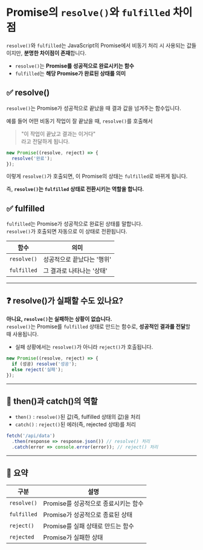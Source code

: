 # Promise의 `resolve()`와 `fulfilled` 차이점

`resolve()`와 `fulfilled`는 JavaScript의 Promise에서 비동기 처리 시 사용되는 값들이지만, **분명한 차이점이 존재**합니다.

- `resolve()`는 **Promise를 성공적으로 완료시키는 함수**
- `fulfilled`는 **해당 Promise가 완료된 상태를 의미**

## ✅ resolve()

`resolve()`는 Promise가 성공적으로 끝났을 때 결과 값을 넘겨주는 함수입니다.

예를 들어 어떤 비동기 작업이 잘 끝났을 때, `resolve()`를 호출해서  
> "이 작업이 끝났고 결과는 이거다"  
라고 전달하게 됩니다.

```js
new Promise((resolve, reject) => {
  resolve('완료');
});
```

이렇게 `resolve()`가 호출되면, 이 Promise의 상태는 `fulfilled`로 바뀌게 됩니다.

즉, **`resolve()`는 `fulfilled` 상태로 전환시키는 역할을 합니다.**

## ✅ fulfilled

`fulfilled`는 Promise가 성공적으로 완료된 상태를 말합니다.  
`resolve()`가 호출되면 자동으로 이 상태로 전환됩니다.

| 함수        | 의미                            |
|-------------|---------------------------------|
| `resolve()` | 성공적으로 끝났다는 '행위'       |
| `fulfilled` | 그 결과로 나타나는 '상태'        |

---

## ❓ resolve()가 실패할 수도 있나요?

**아니요, `resolve()`는 실패하는 상황이 없습니다.**  
`resolve()`는 Promise를 `fulfilled` 상태로 만드는 함수로, **성공적인 결과를 전달**할 때 사용됩니다.

- 실패 상황에서는 `resolve()`가 아니라 `reject()`가 호출됩니다.

```js
new Promise((resolve, reject) => {
  if (성공) resolve('성공');
  else reject('실패');
});
```

---

## 🔄 then()과 catch()의 역할

- `then()` : `resolve()`된 값(즉, fulfilled 상태의 값)을 처리
- `catch()` : `reject()`된 에러(즉, rejected 상태)를 처리

```js
fetch('/api/data')
  .then(response => response.json()) // resolve() 처리
  .catch(error => console.error(error)); // reject() 처리
```

---

## 📌 요약

| 구분        | 설명                                     |
|-------------|------------------------------------------|
| `resolve()` | Promise를 성공적으로 종료시키는 함수     |
| `fulfilled` | Promise가 성공적으로 종료된 상태         |
| `reject()`  | Promise를 실패 상태로 만드는 함수         |
| `rejected`  | Promise가 실패한 상태                     |

